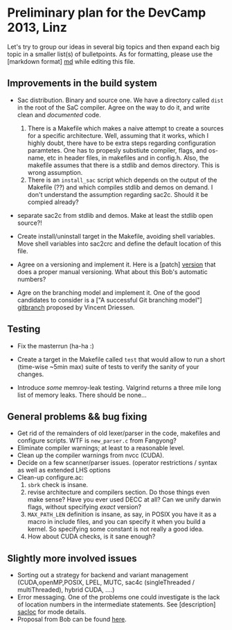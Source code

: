 # Preliminary plan for the DevCamp 2013, Linz

Let's try to group our ideas in several big topics and then expand each big
topic in a smaller list(s) of bulletpoints.  As for formatting, please use the
[markdown format] [md] while editing this file.


## Improvements in the build system

 * Sac distribution.  Binary and source one.  We have a directory called `dist`
   in the root of the SaC compiler.  Agree on the way to do it, and write clean
   and *documented* code.
   1. There is a Makefile which makes a naive attempt to create a sources for 
      a specific architecture.  Well, assuming that it works, which I highly
      doubt, there have to be extra steps regarding configuration paramtetes.
      One has to propesly substiute compiler, flags, and os-name, etc in header
      files, in makefiles and in config.h.  Also, the makefile assumes that
      there is a stdlib and demos directory.  This is wrong assumption.
   2. There is an `install_sac` script which depends on the output of the 
      Makefile (??) and which compiles stdlib and demos on demand.  I don't
      understand the assumption regarding sac2c.  Should it be compied already?

 * separate sac2c from stdlib and demos. Make at least the stdlib open source?!

 * Create install/uninstall target in the Makefile, avoiding shell variables.
   Move shell variables into sac2crc and define the default location of this
   file.

 * Agree on a versioning and implement it.  Here is a [patch] [version] that 
   does a proper manual versioning.  What about this Bob's automatic numbers?
 
 * Agre on the branching model and implement it.  One of the good candidates
   to consider is a ["A successful Git branching model"] [gitbranch] proposed
   by Vincent Driessen.

## Testing
 * Fix the masterrun (ha-ha :)

 * Create a target in the Makefile called `test` that would allow to run a
   short (time-wise ~5min max) suite of tests to verify the sanity of your
   changes.

 * Introduce _some_ memroy-leak testing.  Valgrind returns a three mile long 
   list of memory leaks.  There should be none...

## General problems && bug fixing

 * Get rid of the remainders of old lexer/parser in the code, makefiles and 
   configure scripts.  WTF is `new_parser.c` from Fangyong?
 * Eliminate compiler warnings; at least to a reasonable level.
 * Clean up the compiler warnings from nvcc (CUDA).
 * Decide on a few scanner/parser issues. (operator restrictions / syntax as
   well as extended LHS options
 * Clean-up configure.ac:
   1. `sbrk` check is insane.
   2. revise architecture and compilers section.  Do those things even make
      sense?  Have you ever used DECC at all?  Can we unify darwin flags,
      without specifying _exact_ version?
   3. `MAX_PATH_LEN` definition is insane, as say, in POSIX you have it as a
      macro in include files, and you can specify it when you build a kernel.
      So specifying some constant is not really a good idea.
   4. How about CUDA checks, is it sane enough?

## Slightly more involved issues

 * Sorting out a strategy for backend and variant management (CUDA,openMP,POSIX,
   LPEL, MUTC, sac4c (singleThreaded / multiThreaded), hybrid CUDA, ....)
 * Error messaging.  One of the problems one could investigate is the lack of
   location numbers in the intermediate statements.  See [description] [sacloc] 
   for mode details.
 * Proposal from Bob can be found [here][bob].

[md]: http://daringfireball.net/projects/markdown/syntax "Markdown syntax"
[version]: https://github.com/ashinkarov/sac-devcamp-2013/blob/master/git-tag-versioning.patch "SaC versioning"
[sacloc]: https://github.com/ashinkarov/sac-devcamp-2013/blob/master/sac-locations.md "SaC locations problem"
[gitbranch]: http://nvie.com/posts/a-successful-git-branching-model/ "A successful git branching model"
[bob]: https://github.com/ashinkarov/sac-devcamp-2013/blob/master/proposal-from-bob.md "Proposal from Bob"
